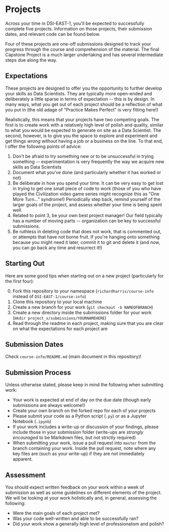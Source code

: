 # Projects

Across your time in DSI-EAST-1, you'll be expected to successfully complete five projects. Information on those projects, their submission dates, and relevant code can be found below.

Four of these projects are one-off submissions designed to track your progress through the course and comprehension of the material. The final Capstone Project is a much larger undertaking and has several intermediate steps due along the way.

## Expectations

These projects are designed to offer you the opportunity to further develop your skills as Data Scientists. They are typically more open-ended and deliberately a little sparse in terms of expectation -- this is by design. In many ways, what you get out of each project should be a reflection of what you put in (the old adage of "Practice Makes Perfect" is very fitting here!)

Realistically, this means that your projects have two competing goals. The first is to create work with a relatively high level of polish and quality, similar to what you would be expected to generate on site as a Data Scientist. The second, however, is to give you the space to explore and experiment and get things _wrong_ without having a job or a business on the line. To that end, I offer the following points of advice:

1. Don't be afraid to try something new or to be unsuccessful in trying something -- experimentation is very frequently the way we acquire new skills as Data Scientists
2. Document what you've done (and particularly whether it has worked or not)
3. Be deliberate in how you spend your time. It can be very easy to get lost in trying to get one small piece of code to work (those of you who have played the Civilization video game series might recognize this as "One More Turn..." syndrome!) Periodically step back, remind yourself of the larger goals of the project, and assess whether your time is being spent well.
4. Related to point 3, be your own best project manager! Our field typically has a number of moving parts -- organization can be key to successful submissions. 
5. Be ruthless in deleting code that does not work, that is commented out, or attempts that have not borne fruit. If you're hanging onto something because you might need it later, commit it to git and delete it (and now, you can go back any time and resurrect it!)

## Starting Out

Here are some good tips when starting out on a new project (particularly for the first four):

0. Fork this repository to your namespace (`richardharris/course-info` instead of `DSI-EAST-1/course-info`)
1. Clone this repository to your local machine
2. Create a new branch for your work (`git checkout -b NAMEOFBRANCH`)
3. Create a new directory inside the submissions folder for your work (`mkdir project_x/submissions/YOURNAMEHERE`)
4. Read through the readme in each project, making sure that you are clear on what the expectations for each project are

## Submission Dates

Check `course-info/README.md` (main document in this repository)!

## Submission Process

Unless otherwise stated, please keep in mind the following when submitting work:

- Your work is expected at end of day on the due date (though early submissions are always welcome!)
- Create your own branch on the forked repo for each of your projects
- Please submit your code as a Python script (`.py`) or as a Jupyter Notebook (`.ipynb`)
- If your work includes a write-up or discussion of your findings, please include those in your submission folder (write-ups are _strongly encouraged_ to be Markdown files, but not strictly required)
- When submitting your work, issue a pull request into `master` from the branch containing your work. Inside the pull request, note where any key files are (such as your write-up) if they are not immediately apparent. 

## Assessment 

You should expect written feedback on your work within a week of submission as well as some guidelines on different elements of the project.  We will be looking at your work holistically and, in general, assessing the following:

- Were the main goals of each project met?
- Was your code well-written and able to be successfully ran?
- Did your work show a generally high level of professionalism and polish?